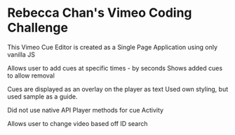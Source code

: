 # Rebecca Chan's Vimeo Coding Challenge


This Vimeo Cue Editor is created as a Single Page Application using only vanilla JS

Allows user to add cues at specific times - by seconds
Shows added cues to allow removal

Cues are displayed as an overlay on the player as text
Used own styling, but used sample as a guide.

Did not use native API Player methods for cue Activity

Allows user to change video based off ID search

